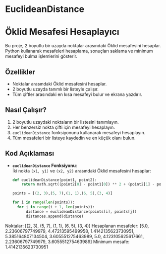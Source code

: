# EuclideanDistance
# Öklid Mesafesi Hesaplayıcı

Bu proje, 2 boyutlu bir uzayda noktalar arasındaki Öklid mesafesini hesaplar. Python kullanarak mesafeleri hesaplama, sonuçları saklama ve minimum mesafeyi bulma işlemlerini gösterir.

## Özellikler

- Noktalar arasındaki Öklid mesafesini hesaplar.
- 2 boyutlu uzayda tanımlı bir listeyle çalışır.
- Tüm çiftler arasındaki en kısa mesafeyi bulur ve ekrana yazdırır.

## Nasıl Çalışır?

1. 2 boyutlu uzaydaki noktaların bir listesini tanımlayın.
2. Her benzersiz nokta çifti için mesafeyi hesaplayın.
3. `euclideanDistance` fonksiyonunu kullanarak mesafeyi hesaplayın.
4. Tüm mesafeleri bir listeye kaydedin ve en küçük olanı bulun.

## Kod Açıklaması

- **`euclideanDistance` Fonksiyonu**:  
  İki nokta `(x1, y1)` ve `(x2, y2)` arasındaki Öklid mesafesini hesaplar:
  ```python
  def euclideanDistance(point1, point2):
      return math.sqrt((point2[0] - point1[0]) ** 2 + (point2[1] - point1[1]) ** 2)

  points = [(2, 3),(5, 7),(1, 1),(6, 5),(3, 4)]

  for i in range(len(points)):
    for j in range(i + 1, len(points)):
        distance = euclideanDistance(points[i], points[j])
        distances.append(distance)
  
Noktalar: [(2, 3), (5, 7), (1, 1), (6, 5), (3, 4)]
Hesaplanan mesafeler: [5.0, 2.23606797749979, 4.47213595499958, 1.4142135623730951, 5.385164807134504, 3.605551275463989, 5.0, 4.123105625617661, 2.23606797749979, 3.605551275463989]
Minimum mesafe: 1.4142135623730951


